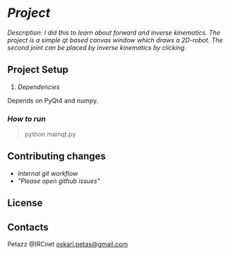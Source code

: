 # _Project_

_Description: I did this to learn about forward and inverse kinematics. The project is a simple qt based canvas window which draws a 2D-robot. The second joint can be placed by inverse kinematics by clicking._

## Project Setup

1. _Dependencies_

Depends on PyQt4 and numpy.

### _How to run_

> python mainqt.py

## Contributing changes

- _Internal git workflow_
- _"Please open github issues"_

## License

## Contacts

Petazz @IRCnet
oskari.petas@gmail.com